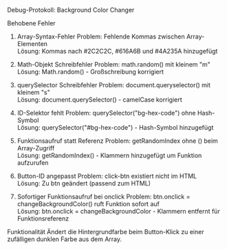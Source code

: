Debug-Protokoll: Background Color Changer

Behobene Fehler

1. Array-Syntax-Fehler
Problem: Fehlende Kommas zwischen Array-Elementen  
Lösung: Kommas nach #2C2C2C, #616A6B und #4A235A hinzugefügt

2. Math-Objekt Schreibfehler
Problem: math.random() mit kleinem "m"  
Lösung: Math.random() - Großschreibung korrigiert

3. querySelector Schreibfehler
Problem: document.queryselector() mit kleinem "s"  
Lösung: document.querySelector() - camelCase korrigiert

4. ID-Selektor fehlt
Problem: querySelector("bg-hex-code") ohne Hash-Symbol  
Lösung: querySelector("#bg-hex-code") - Hash-Symbol hinzugefügt

5. Funktionsaufruf statt Referenz
Problem: getRandomIndex ohne () beim Array-Zugriff  
Lösung: getRandomIndex() - Klammern hinzugefügt um Funktion aufzurufen

6. Button-ID angepasst
Problem: click-btn existiert nicht im HTML  
Lösung: Zu btn geändert (passend zum HTML)

7. Sofortiger Funktionsaufruf bei onclick
Problem: btn.onclick = changeBackgroundColor() ruft Funktion sofort auf  
Lösung: btn.onclick = changeBackgroundColor - Klammern entfernt für Funktionsreferenz

Funktionalität
Ändert die Hintergrundfarbe beim Button-Klick zu einer zufälligen dunklen Farbe aus dem Array.